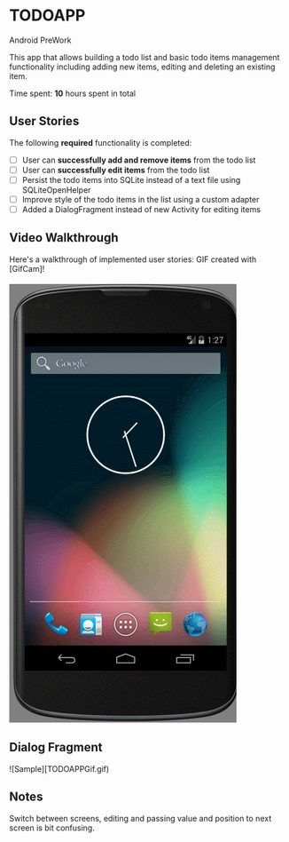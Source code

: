 # TODOAPP

Android PreWork

This app that allows building a todo list and basic todo items management functionality including adding new items, editing and deleting an existing item.

Time spent: **10** hours spent in total

## User Stories

The following **required** functionality is completed:

* [ ] User can **successfully add and remove items** from the todo list
* [ ] User can **successfully edit items** from the todo list
* [ ] Persist the todo items into SQLite instead of a text file using SQLiteOpenHelper
* [ ] Improve style of the todo items in the list using a custom adapter
* [ ] Added a DialogFragment instead of new Activity for editing items

## Video Walkthrough 

Here's a walkthrough of implemented user stories:
GIF created with [GifCam]!


![Sample](EditScreenGif.gif)
## Dialog Fragment

![Sample][TODOAPPGif.gif)

## Notes

 Switch between screens, editing and passing value and position to next screen is bit confusing.
